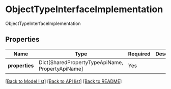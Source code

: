 # ObjectTypeInterfaceImplementation

ObjectTypeInterfaceImplementation

## Properties
| Name | Type | Required | Description |
| ------------ | ------------- | ------------- | ------------- |
**properties** | Dict[SharedPropertyTypeApiName, PropertyApiName] | Yes |  |


[[Back to Model list]](../../README.md#models-v2-link) [[Back to API list]](../../README.md#documentation-for-api-endpoints) [[Back to README]](../../README.md)

